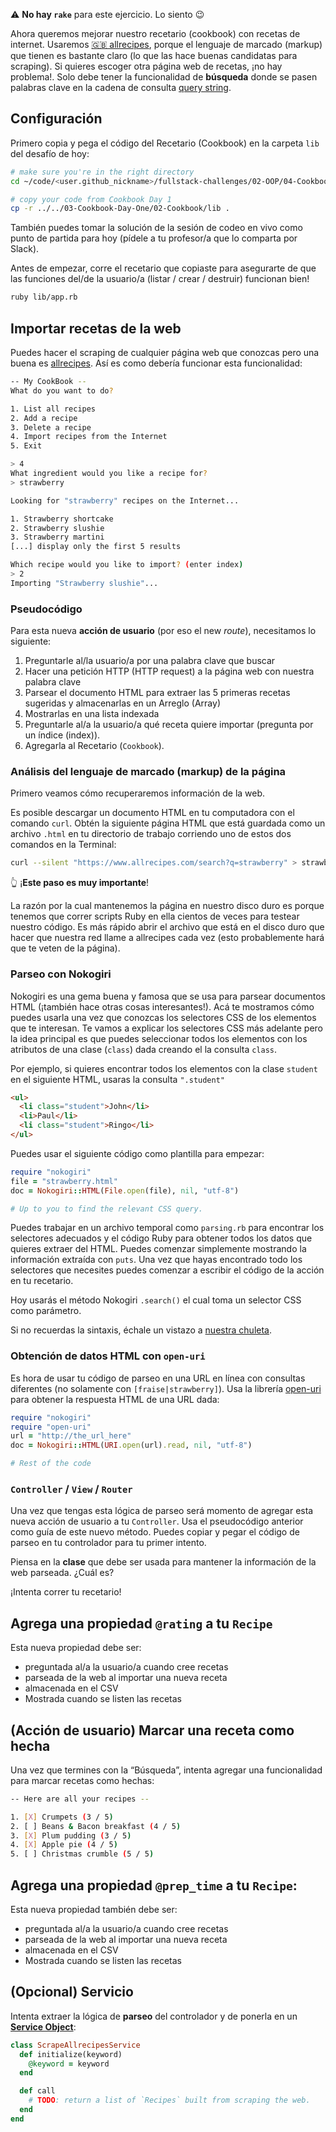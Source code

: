 ⚠️ **No hay `rake`** para este ejercicio. Lo siento 😉

Ahora queremos mejorar nuestro recetario (cookbook) con recetas de internet. Usaremos [🇬🇧 allrecipes](https://www.allrecipes.com), porque el lenguaje de marcado (markup) que tienen es bastante claro (lo que las hace buenas candidatas para scraping). Si quieres escoger otra página web de recetas, ¡no hay problema!. Solo debe tener la funcionalidad de **búsqueda** donde se pasen palabras clave en la cadena de consulta [query string](https://en.wikipedia.org/wiki/Query_string).

## Configuración

Primero copia y pega el código del Recetario (Cookbook) en la carpeta `lib` del desafío de hoy:

```bash
# make sure you're in the right directory
cd ~/code/<user.github_nickname>/fullstack-challenges/02-OOP/04-Cookbook-Day-Two/01-Cookbook-Advanced

# copy your code from Cookbook Day 1
cp -r ../../03-Cookbook-Day-One/02-Cookbook/lib .
```

También puedes tomar la solución de la sesión de codeo en vivo como punto de partida para hoy (pídele a tu profesor/a que lo comparta por Slack).

Antes de empezar, corre el recetario que copiaste para asegurarte de que las funciones del/de la usuario/a (listar / crear / destruir) funcionan bien!

```bash
ruby lib/app.rb
```

## Importar recetas de la web

Puedes hacer el scraping de cualquier página web que conozcas pero una buena es [allrecipes](https://www.allrecipes.com). Así es como debería funcionar esta funcionalidad:

```bash
-- My CookBook --
What do you want to do?

1. List all recipes
2. Add a recipe
3. Delete a recipe
4. Import recipes from the Internet
5. Exit

> 4
What ingredient would you like a recipe for?
> strawberry

Looking for "strawberry" recipes on the Internet...

1. Strawberry shortcake
2. Strawberry slushie
3. Strawberry martini
[...] display only the first 5 results

Which recipe would you like to import? (enter index)
> 2
Importing "Strawberry slushie"...
```

### Pseudocódigo

Para esta nueva **acción de usuario** (por eso el new _route_), necesitamos lo siguiente:

1. Preguntarle al/la usuario/a por una palabra clave que buscar
2. Hacer una petición HTTP (HTTP request) a la página web con nuestra palabra clave
3. Parsear el documento HTML para extraer las 5 primeras recetas sugeridas y almacenarlas en un Arreglo (Array)
4. Mostrarlas en una lista indexada
5. Preguntarle al/a la usuario/a qué receta quiere importar (pregunta por un índice (index)).
6. Agregarla al Recetario (`Cookbook`).

### Análisis del lenguaje de marcado (markup) de la página

Primero veamos cómo recuperaremos información de la web.

Es posible descargar un documento HTML en tu computadora con el comando `curl`. Obtén la siguiente página HTML que está guardada como un archivo `.html` en tu directorio de trabajo corriendo uno de estos dos comandos en la Terminal:

```bash
curl --silent "https://www.allrecipes.com/search?q=strawberry" > strawberry.html
```

👆 ¡**Este paso es muy importante**!

La razón por la cual mantenemos la página en nuestro disco duro es porque tenemos que correr scripts Ruby en ella cientos de veces para testear nuestro código. Es más rápido abrir el archivo que está en el disco duro que hacer que nuestra red llame a allrecipes cada vez (esto probablemente hará que te veten de la página).

### Parseo con Nokogiri

Nokogiri es una gema buena y famosa que se usa para parsear documentos HTML (¡también hace otras cosas interesantes!). Acá te mostramos cómo puedes usarla una vez que conozcas los selectores CSS de los elementos que te interesan. Te vamos a explicar los selectores CSS más adelante pero la idea principal es que puedes seleccionar todos los elementos con los atributos de una clase (`class`) dada creando el la consulta `class`.

Por ejemplo, si quieres encontrar todos los elementos con la clase `student` en el siguiente HTML, usaras la consulta `".student"`

```html
<ul>
  <li class="student">John</li>
  <li>Paul</li>
  <li class="student">Ringo</li>
</ul>
```

Puedes usar el siguiente código como plantilla para empezar:

```ruby
require "nokogiri"
file = "strawberry.html"
doc = Nokogiri::HTML(File.open(file), nil, "utf-8")

# Up to you to find the relevant CSS query.
```

Puedes trabajar en un archivo temporal como `parsing.rb` para encontrar los selectores adecuados y el código Ruby para obtener todos los datos que quieres extraer del HTML. Puedes comenzar simplemente mostrando la información extraída con `puts`. Una vez que hayas encontrado todo los selectores que necesites puedes comenzar a escribir el código de la acción en tu recetario.

Hoy usarás el método Nokogiri `.search()` el cual toma un selector CSS como parámetro.

Si no recuerdas la sintaxis, échale un vistazo a [nuestra chuleta](https://kitt.lewagon.com/knowledge/cheatsheets/nokogiri).

### Obtención de datos HTML con `open-uri`

Es hora de usar tu código de parseo en una URL en línea con consultas diferentes (no solamente con `[fraise|strawberry]`). Usa la librería [open-uri](https://ruby-doc.org/stdlib-2.6.3/libdoc/open-uri/rdoc/index.html) para obtener la respuesta HTML de una URL dada:

```ruby
require "nokogiri"
require "open-uri"
url = "http://the_url_here"
doc = Nokogiri::HTML(URI.open(url).read, nil, "utf-8")

# Rest of the code
```

### `Controller` / `View` / `Router`

Una vez que tengas esta lógica de parseo será momento de agregar esta nueva acción de usuario a tu `Controller`. Usa el pseudocódigo anterior como guía de este nuevo método. Puedes copiar y pegar el código de parseo en tu controlador para tu primer intento.

Piensa en la **clase** que debe ser usada para mantener la información de la web parseada. ¿Cuál es?

¡Intenta correr tu recetario!

## Agrega una propiedad `@rating` a tu `Recipe`

Esta nueva propiedad debe ser:

- preguntada al/a la usuario/a cuando cree recetas
- parseada de la web al importar una nueva receta
- almacenada en el CSV
- Mostrada cuando se listen las recetas

## (Acción de usuario) Marcar una receta como hecha

Una vez que termines con la “Búsqueda”, intenta agregar una funcionalidad para marcar recetas como hechas:

```bash
-- Here are all your recipes --

1. [X] Crumpets (3 / 5)
2. [ ] Beans & Bacon breakfast (4 / 5)
3. [X] Plum pudding (3 / 5)
4. [X] Apple pie (4 / 5)
5. [ ] Christmas crumble (5 / 5)
```

## Agrega una propiedad `@prep_time` a tu `Recipe`:

Esta nueva propiedad también debe ser:

- preguntada al/a la usuario/a cuando cree recetas
- parseada de la web al importar una nueva receta
- almacenada en el CSV
- Mostrada cuando se listen las recetas

## (Opcional) Servicio

Intenta extraer la lógica de **parseo** del controlador y de ponerla en un [**Service Object**](https://www.toptal.com/ruby-on-rails/rails-service-objects-tutorial):

```ruby
class ScrapeAllrecipesService
  def initialize(keyword)
    @keyword = keyword
  end

  def call
    # TODO: return a list of `Recipes` built from scraping the web.
  end
end
```

